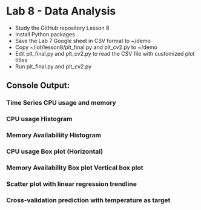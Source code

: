 # Lab 8 - Data Analysis
- Study the GitHub repository Lesson 8
- Install Python packages
- Save the Lab 7 Google sheet in CSV format to ~/demo
- Copy ~/iot/lesson8/plt_final.py and plt_cv2.py to ~/demo
- Edit plt_final.py and plt_cv2.py to read the CSV file with customized plot titles
- Run plt_final.py and plt_cv2.py

## Console Output:

### Time Series CPU usage and memory

### CPU usage Histogram

### Memory Availabiliity Histogram

### CPU usage Box plot (Horizontal)

### Memory Availability Box plot Vertical box plot

### Scatter plot with linear regression trendline

### Cross-validation prediction with temperature as target
